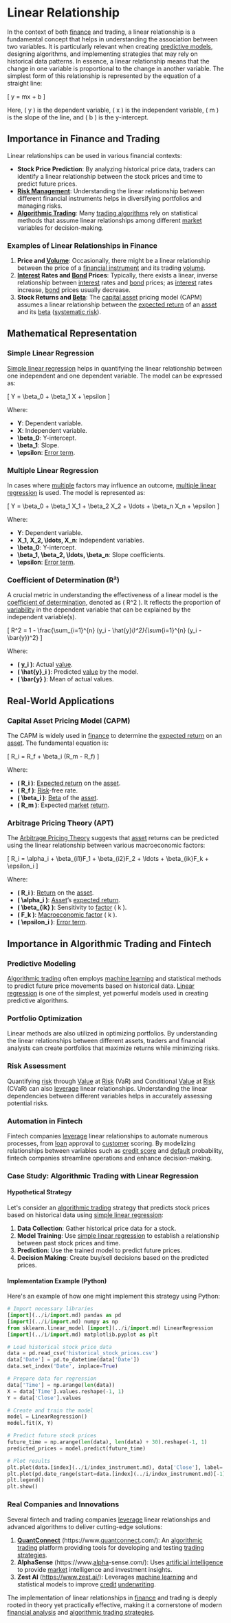 # Linear Relationship

In the context of both [finance](../f/finance.md) and trading, a linear relationship is a fundamental concept that helps in understanding the association between two variables. It is particularly relevant when creating [predictive models](../p/predictive_models_in_trading.md), designing algorithms, and implementing strategies that may rely on historical data patterns. In essence, a linear relationship means that the change in one variable is proportional to the change in another variable. The simplest form of this relationship is represented by the equation of a straight line:

\[ y = mx + b \]

Here, \( y \) is the dependent variable, \( x \) is the independent variable, \( m \) is the slope of the line, and \( b \) is the y-intercept.

## Importance in Finance and Trading

Linear relationships can be used in various financial contexts:
- **Stock Price Prediction**: By analyzing historical price data, traders can identify a linear relationship between the stock prices and time to predict future prices.
- **[Risk Management](../r/risk_management.md)**: Understanding the linear relationship between different financial instruments helps in diversifying portfolios and managing risks.
- **[Algorithmic Trading](../a/accountability.md)**: Many [trading algorithms](../t/trading_algorithms.md) rely on statistical methods that assume linear relationships among different [market](../m/market.md) variables for decision-making.

### Examples of Linear Relationships in Finance

1. **Price and [Volume](../v/volume.md)**: Occasionally, there might be a linear relationship between the price of a [financial instrument](../f/financial_instrument.md) and its trading [volume](../v/volume.md).
2. **[Interest](../i/interest.md) Rates and [Bond](../b/bond.md) Prices**: Typically, there exists a linear, inverse relationship between [interest](../i/interest.md) rates and [bond](../b/bond.md) prices; as [interest](../i/interest.md) rates increase, [bond](../b/bond.md) prices usually decrease.
3. **Stock Returns and [Beta](../b/beta.md)**: The [capital asset](../c/capital_asset.md) pricing model (CAPM) assumes a linear relationship between the [expected return](../e/expected_return.md) of an [asset](../a/asset.md) and its [beta](../b/beta.md) ([systematic risk](../s/systematic_risk.md)).

## Mathematical Representation

### Simple Linear Regression

[Simple linear regression](../s/simple_linear_regression.md) helps in quantifying the linear relationship between one independent and one dependent variable. The model can be expressed as:

\[ Y = \beta_0 + \beta_1 X + \epsilon \]

Where:
- **Y**: Dependent variable.
- **X**: Independent variable.
- **\beta_0**: Y-intercept.
- **\beta_1**: Slope.
- **\epsilon**: [Error term](../e/error_term.md).

### Multiple Linear Regression

In cases where [multiple](../m/multiple.md) factors may influence an outcome, [multiple linear regression](../m/multiple_linear_regression.md) is used. The model is represented as:

\[ Y = \beta_0 + \beta_1 X_1 + \beta_2 X_2 + \ldots + \beta_n  X_n + \epsilon \]

Where:
- **Y**: Dependent variable.
- **X_1, X_2, \ldots, X_n**: Independent variables.
- **\beta_0**: Y-intercept.
- **\beta_1, \beta_2, \ldots, \beta_n**: Slope coefficients.
- **\epsilon**: [Error term](../e/error_term.md).

### Coefficient of Determination (R²)

A crucial metric in understanding the effectiveness of a linear model is the [coefficient of determination](../c/coefficient_of_determination.md), denoted as \( R^2 \). It reflects the proportion of [variability](../v/variability.md) in the dependent variable that can be explained by the independent variable(s).

\[ R^2 = 1 - \frac{\sum_{i=1}^{n} (y_i - \hat{y}_i)^2}{\sum_{i=1}^{n} (y_i - \bar{y})^2} \]

Where:
- **\( y_i \)**: Actual [value](../v/value.md).
- **\( \hat{y}_i \)**: Predicted [value](../v/value.md) by the model.
- **\( \bar{y} \)**: Mean of actual values.

## Real-World Applications

### Capital Asset Pricing Model (CAPM)

The CAPM is widely used in [finance](../f/finance.md) to determine the [expected return](../e/expected_return.md) on an [asset](../a/asset.md). The fundamental equation is:

\[ R_i = R_f + \beta_i (R_m - R_f) \]

Where:
- **\( R_i \)**: [Expected return](../e/expected_return.md) on the [asset](../a/asset.md).
- **\( R_f \)**: [Risk](../r/risk.md)-free rate.
- **\( \beta_i \)**: [Beta](../b/beta.md) of the [asset](../a/asset.md).
- **\( R_m \)**: Expected [market](../m/market.md) [return](../r/return.md).

### Arbitrage Pricing Theory (APT)

The [Arbitrage Pricing Theory](../a/arbitrage_pricing_theory.md) suggests that [asset](../a/asset.md) returns can be predicted using the linear relationship between various macroeconomic factors:

\[ R_i = \alpha_i + \beta_{i1}F_1 + \beta_{i2}F_2 + \ldots + \beta_{ik}F_k + \epsilon_i \]

Where:
- **\( R_i \)**: [Return](../r/return.md) on the [asset](../a/asset.md).
- **\( \alpha_i \)**: [Asset](../a/asset.md)’s [expected return](../e/expected_return.md).
- **\( \beta_{ik} \)**: Sensitivity to [factor](../f/factor.md) \( k \).
- **\( F_k \)**: [Macroeconomic factor](../m/macroeconomic_factor.md) \( k \).
- **\( \epsilon_i \)**: [Error term](../e/error_term.md).

## Importance in Algorithmic Trading and Fintech

### Predictive Modeling

[Algorithmic trading](../a/accountability.md) often employs [machine learning](../m/machine_learning.md) and statistical methods to predict future price movements based on historical data. [Linear regression](../l/linear_regression.md) is one of the simplest, yet powerful models used in creating predictive algorithms.

### Portfolio Optimization

Linear methods are also utilized in optimizing portfolios. By understanding the linear relationships between different assets, traders and financial analysts can create portfolios that maximize returns while minimizing risks.

### Risk Assessment

Quantifying [risk](../r/risk.md) through [Value](../v/value.md) at [Risk](../r/risk.md) (VaR) and Conditional [Value](../v/value.md) at [Risk](../r/risk.md) (CVaR) can also [leverage](../l/leverage.md) linear relationships. Understanding the linear dependencies between different variables helps in accurately assessing potential risks.

### Automation in Fintech

Fintech companies [leverage](../l/leverage.md) linear relationships to automate numerous processes, from [loan](../l/loan.md) approval to [customer](../c/customer.md) scoring. By modelizing relationships between variables such as [credit score](../c/credit_score.md) and [default](../d/default.md) probability, fintech companies streamline operations and enhance decision-making.

### Case Study: Algorithmic Trading with Linear Regression

#### Hypothetical Strategy

Let's consider an [algorithmic trading](../a/accountability.md) strategy that predicts stock prices based on historical data using [simple linear regression](../s/simple_linear_regression.md):
1. **Data Collection**: Gather historical price data for a stock.
2. **Model Training**: Use [simple linear regression](../s/simple_linear_regression.md) to establish a relationship between past stock prices and time.
3. **Prediction**: Use the trained model to predict future prices.
4. **Decision Making**: Create buy/sell decisions based on the predicted prices.

#### Implementation Example (Python)

Here's an example of how one might implement this strategy using Python:

```python
# Import necessary libraries
[import](../i/import.md) pandas as pd
[import](../i/import.md) numpy as np
from sklearn.linear_model [import](../i/import.md) LinearRegression
[import](../i/import.md) matplotlib.pyplot as plt

# Load historical stock price data
data = pd.read_csv('historical_stock_prices.csv')
data['Date'] = pd.to_datetime(data['Date'])
data.set_index('Date', inplace=True)

# Prepare data for regression
data['Time'] = np.arange(len(data))
X = data['Time'].values.reshape(-1, 1)
Y = data['Close'].values

# Create and train the model
model = LinearRegression()
model.fit(X, Y)

# Predict future stock prices
future_time = np.arange(len(data), len(data) + 30).reshape(-1, 1)
predicted_prices = model.predict(future_time)

# Plot results
plt.plot(data.[index](../i/index_instrument.md), data['Close'], label='Historical Prices')
plt.plot(pd.date_range(start=data.[index](../i/index_instrument.md)[-1], periods=31, freq='D')[1:], predicted_prices, label='Predicted Prices')
plt.legend()
plt.show()
```

### Real Companies and Innovations

Several fintech and trading companies [leverage](../l/leverage.md) linear relationships and advanced algorithms to deliver cutting-edge solutions:

1. **[QuantConnect](../q/quantconnect.md)** (https://www.[quantconnect](../q/quantconnect.md).com/): An [algorithmic trading](../a/accountability.md) platform providing tools for developing and testing [trading strategies](../t/trading_strategies.md).
2. **AlphaSense** (https://www.[alpha](../a/alpha.md)-sense.com/): Uses [artificial intelligence](../a/artificial_intelligence_in_trading.md) to provide [market](../m/market.md) intelligence and investment insights.
3. **Zest AI** (https://www.zest.ai/): Leverages [machine learning](../m/machine_learning.md) and statistical models to improve [credit](../c/credit.md) [underwriting](../u/underwriting.md).

The implementation of linear relationships in [finance](../f/finance.md) and trading is deeply rooted in theory yet practically effective, making it a cornerstone of modern [financial analysis](../f/financial_analysis.md) and [algorithmic trading strategies](../a/algorithmic_trading_strategies.md).